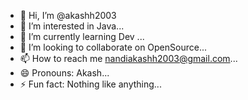 - 👋 Hi, I’m @akashh2003
- 👀 I’m interested in Java...
- 🌱 I’m currently learning Dev ...
- 💞️ I’m looking to collaborate on OpenSource...
- 📫 How to reach me nandiakashh2003@gmail.com...
- 😄 Pronouns: Akash...
- ⚡ Fun fact: Nothing like anything...

<!---
akashh2003/akashh2003 is a ✨ special ✨ repository because its `README.md` (this file) appears on your GitHub profile.
You can click the Preview link to take a look at your changes.
--->
